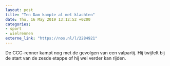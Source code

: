```yaml
---
layout: post
title: "Ten Dam kampte al met klachten"
date: Thu, 16 May 2019 13:12:52 +0200
categories: 
- sport 
- wielrennen 
externe_link: "https://nos.nl/l/2284921"
---
```


De CCC-renner kampt nog met de gevolgen van een valpartij. Hij twijfelt bij de start van de zesde etappe of hij wel verder kan rijden.
